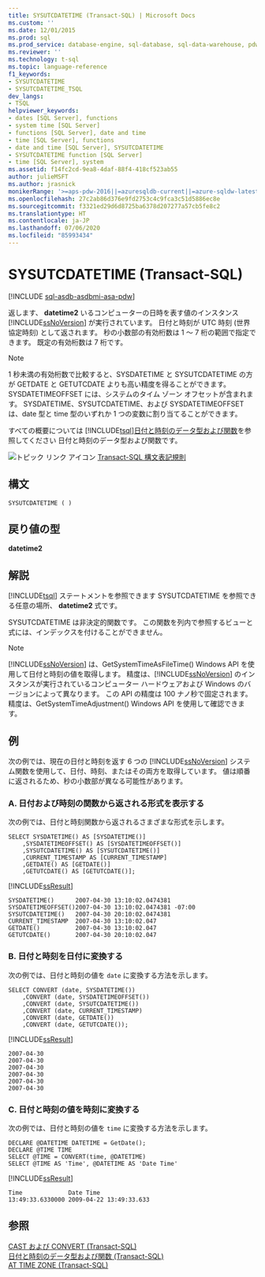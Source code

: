 ```yaml
---
title: SYSUTCDATETIME (Transact-SQL) | Microsoft Docs
ms.custom: ''
ms.date: 12/01/2015
ms.prod: sql
ms.prod_service: database-engine, sql-database, sql-data-warehouse, pdw
ms.reviewer: ''
ms.technology: t-sql
ms.topic: language-reference
f1_keywords:
- SYSUTCDATETIME
- SYSUTCDATETIME_TSQL
dev_langs:
- TSQL
helpviewer_keywords:
- dates [SQL Server], functions
- system time [SQL Server]
- functions [SQL Server], date and time
- time [SQL Server], functions
- date and time [SQL Server], SYSUTCDATETIME
- SYSUTCDATETIME function [SQL Server]
- time [SQL Server], system
ms.assetid: f14fc2cd-9ea8-4daf-88f4-418cf523ab55
author: julieMSFT
ms.author: jrasnick
monikerRange: '>=aps-pdw-2016||=azuresqldb-current||=azure-sqldw-latest||>=sql-server-2016||=sqlallproducts-allversions||>=sql-server-linux-2017||=azuresqldb-mi-current'
ms.openlocfilehash: 27c2ab86d376e9fd2753c4c9fca3c51d5886ec8e
ms.sourcegitcommit: f3321ed29d6d8725ba6378d207277a57cb5fe8c2
ms.translationtype: HT
ms.contentlocale: ja-JP
ms.lasthandoff: 07/06/2020
ms.locfileid: "85993434"
---
```

# <a name="sysutcdatetime-transact-sql"></a>SYSUTCDATETIME (Transact-SQL)
[!INCLUDE [sql-asdb-asdbmi-asa-pdw](../../includes/applies-to-version/sql-asdb-asdbmi-asa-pdw.md)]

  返します、 **datetime2** いるコンピューターの日時を表す値のインスタンス [!INCLUDE[ssNoVersion](../../includes/ssnoversion-md.md)] が実行されています。 日付と時刻が UTC 時刻 (世界協定時刻) として返されます。 秒の小数部の有効桁数は 1 ～ 7 桁の範囲で指定できます。 既定の有効桁数は 7 桁です。  
  
> [!NOTE]  
>  1 秒未満の有効桁数で比較すると、SYSDATETIME と SYSUTCDATETIME の方が GETDATE と GETUTCDATE よりも高い精度を得ることができます。 SYSDATETIMEOFFSET には、システムのタイム ゾーン オフセットが含まれます。 SYSDATETIME、SYSUTCDATETIME、および SYSDATETIMEOFFSET は、date 型と time 型のいずれか 1 つの変数に割り当てることができます。  
  
 すべての概要については [!INCLUDE[tsql](../../includes/tsql-md.md)][日付と時刻のデータ型および関数](../../t-sql/functions/date-and-time-data-types-and-functions-transact-sql.md)を参照してください 日付と時刻のデータ型および関数です。  
  
 ![トピック リンク アイコン](../../database-engine/configure-windows/media/topic-link.gif "トピック リンク アイコン") [Transact-SQL 構文表記規則](../../t-sql/language-elements/transact-sql-syntax-conventions-transact-sql.md)  
  
## <a name="syntax"></a>構文  
  
```  
SYSUTCDATETIME ( )  
```  
  
## <a name="return-type"></a>戻り値の型  
 **datetime2**  
  
## <a name="remarks"></a>解説  
 [!INCLUDE[tsql](../../includes/tsql-md.md)] ステートメントを参照できます SYSUTCDATETIME を参照できる任意の場所、 **datetime2** 式です。  
  
 SYSUTCDATETIME は非決定的関数です。 この関数を列内で参照するビューと式には、インデックスを付けることができません。  
  
> [!NOTE]  
>  [!INCLUDE[ssNoVersion](../../includes/ssnoversion-md.md)] は、GetSystemTimeAsFileTime() Windows API を使用して日付と時刻の値を取得します。 精度は、[!INCLUDE[ssNoVersion](../../includes/ssnoversion-md.md)] のインスタンスが実行されているコンピューター ハードウェアおよび Windows のバージョンによって異なります。 この API の精度は 100 ナノ秒で固定されます。 精度は、GetSystemTimeAdjustment() Windows API を使用して確認できます。  
  
## <a name="examples"></a>例  
 次の例では、現在の日付と時刻を返す 6 つの [!INCLUDE[ssNoVersion](../../includes/ssnoversion-md.md)] システム関数を使用して、日付、時刻、またはその両方を取得しています。 値は順番に返されるため、秒の小数部が異なる可能性があります。  
  
### <a name="a-showing-the-formats-that-are-returned-by-the-date-and-time-functions"></a>A. 日付および時刻の関数から返される形式を表示する  
 次の例では、日付と時刻関数から返されるさまざまな形式を示します。  
  
```  
SELECT SYSDATETIME() AS [SYSDATETIME()]  
    ,SYSDATETIMEOFFSET() AS [SYSDATETIMEOFFSET()]  
    ,SYSUTCDATETIME() AS [SYSUTCDATETIME()]  
    ,CURRENT_TIMESTAMP AS [CURRENT_TIMESTAMP]  
    ,GETDATE() AS [GETDATE()]  
    ,GETUTCDATE() AS [GETUTCDATE()];  
```  
  
 [!INCLUDE[ssResult](../../includes/ssresult-md.md)]  
  
 ```
SYSDATETIME()      2007-04-30 13:10:02.0474381
SYSDATETIMEOFFSET()2007-04-30 13:10:02.0474381 -07:00
SYSUTCDATETIME()   2007-04-30 20:10:02.0474381
CURRENT_TIMESTAMP  2007-04-30 13:10:02.047
GETDATE()          2007-04-30 13:10:02.047
GETUTCDATE()       2007-04-30 20:10:02.047
```  
  
### <a name="b-converting-date-and-time-to-date"></a>B. 日付と時刻を日付に変換する  
 次の例では、日付と時刻の値を `date` に変換する方法を示します。  
  
```  
SELECT CONVERT (date, SYSDATETIME())  
    ,CONVERT (date, SYSDATETIMEOFFSET())  
    ,CONVERT (date, SYSUTCDATETIME())  
    ,CONVERT (date, CURRENT_TIMESTAMP)  
    ,CONVERT (date, GETDATE())  
    ,CONVERT (date, GETUTCDATE());  
```  
  
 [!INCLUDE[ssResult](../../includes/ssresult-md.md)]  
  
 ```
2007-04-30
2007-04-30
2007-04-30
2007-04-30
2007-04-30
2007-04-30
```  
  
### <a name="c-converting-date-and-time-values-to-time"></a>C. 日付と時刻の値を時刻に変換する  
 次の例では、日付と時刻の値を `time` に変換する方法を示します。  
  
 ```
DECLARE @DATETIME DATETIME = GetDate();
DECLARE @TIME TIME
SELECT @TIME = CONVERT(time, @DATETIME)
SELECT @TIME AS 'Time', @DATETIME AS 'Date Time'
```
  
 [!INCLUDE[ssResult](../../includes/ssresult-md.md)]  
  
 ```
Time             Date Time  
13:49:33.6330000 2009-04-22 13:49:33.633
```  
  
## <a name="see-also"></a>参照  
 [CAST および CONVERT &#40;Transact-SQL&#41;](../../t-sql/functions/cast-and-convert-transact-sql.md)   
 [日付と時刻のデータ型および関数 (Transact-SQL)](../../t-sql/functions/date-and-time-data-types-and-functions-transact-sql.md)   
 [AT TIME ZONE &#40;Transact-SQL&#41;](../../t-sql/queries/at-time-zone-transact-sql.md)  
  
  


